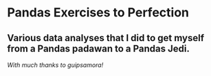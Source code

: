 Pandas Exercises to Perfection
==============

Various data analyses that I did to get myself from a Pandas padawan to a Pandas Jedi.
--------------

*With much thanks to guipsamora!*
